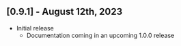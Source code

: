 ## [0.9.1] - August 12th, 2023

* Initial release
  * Documentation coming in an upcoming 1.0.0 release

